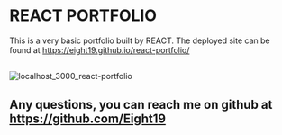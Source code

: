 # REACT PORTFOLIO

This is a very basic portfolio built by REACT. The deployed site can be found at https://eight19.github.io/react-portfolio/

## 

![localhost_3000_react-portfolio](https://user-images.githubusercontent.com/110131964/219826379-4afb4c75-9bc8-4e7e-a10e-b10e4559f195.png)


## Any questions, you can reach me on github at https://github.com/Eight19

